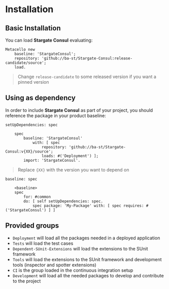 # Installation

## Basic Installation

You can load **Stargate Consul** evaluating:
```smalltalk
Metacello new
	baseline: 'StargateConsul';
	repository: 'github://ba-st/Stargate-Consul:release-candidate/source';
	load.
```
>  Change `release-candidate` to some released version if you want a pinned version

## Using as dependency

In order to include **Stargate Consul** as part of your project, you should reference the package in your product baseline:

```smalltalk
setUpDependencies: spec

	spec
		baseline: 'StargateConsul'
			with: [ spec
				repository: 'github://ba-st/Stargate-Consul:v{XX}/source';
				loads: #('Deployment') ];
		import: 'StargateConsul'.
```
> Replace `{XX}` with the version you want to depend on

```smalltalk
baseline: spec

	<baseline>
	spec
		for: #common
		do: [ self setUpDependencies: spec.
			spec package: 'My-Package' with: [ spec requires: #('StargateConsul') ] ]
```

## Provided groups

- `Deployment` will load all the packages needed in a deployed application
- `Tests` will load the test cases
- `Dependent-SUnit-Extensions` will load the extensions to the SUnit framework
- `Tools` will load the extensions to the SUnit framework and development tools (inspector and spotter extensions)
- `CI` is the group loaded in the continuous integration setup
- `Development` will load all the needed packages to develop and contribute to the project
